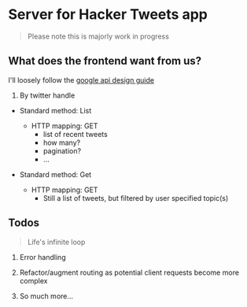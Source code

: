 # Server for Hacker Tweets app

> Please note this is majorly work in progress

## What does the frontend want from us?

I'll loosely follow the [google api design guide](https://cloud.google.com/apis/design/standard_methods)

1. By twitter handle

- Standard method: List

  - HTTP mapping: GET
    - list of recent tweets
    - how many?
    - pagination?
    - ...

- Standard method: Get
  - HTTP mapping: GET
    - Still a list of tweets, but filtered by user specified topic(s)

## Todos

> Life's infinite loop

1. Error handling

2. Refactor/augment routing as potential client requests become more complex

3. So much more...
